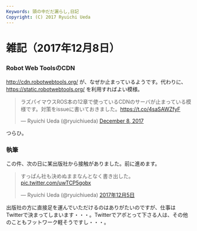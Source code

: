 ```yaml
---
Keywords: 頭の中だだ漏らし,日記
Copyright: (C) 2017 Ryuichi Ueda
---
```


# 雑記（2017年12月8日）


### Robot Web ToolsのCDN

http://cdn.robotwebtools.org/
が、なぜか止まっているようです。代わりに、
https://static.robotwebtools.org/
を利用すればよい模様。

<blockquote class="twitter-tweet" data-partner="tweetdeck"><p lang="ja" dir="ltr">ラズパイマウスROS本の12章で使っているCDNのサーバが止まっている模様です。対策をissueに書いておきました。<a href="https://t.co/4saSAWZfyF">https://t.co/4saSAWZfyF</a></p>&mdash; Ryuichi Ueda (@ryuichiueda) <a href="https://twitter.com/ryuichiueda/status/939010920432386049?ref_src=twsrc%5Etfw">December 8, 2017</a></blockquote>
<script async src="https://platform.twitter.com/widgets.js" charset="utf-8"></script>


つらひ。

### 執筆

この件、次の日に某出版社から接触がありました。前に進めます。

<blockquote class="twitter-tweet" data-lang="ja"><p lang="ja" dir="ltr">すっぱん社も決めぬままなんとなく書き出した。 <a href="https://t.co/uwTCP5gobx">pic.twitter.com/uwTCP5gobx</a></p>&mdash; Ryuichi Ueda (@ryuichiueda) <a href="https://twitter.com/ryuichiueda/status/938042739416895489?ref_src=twsrc%5Etfw">2017年12月5日</a></blockquote>
<script async src="https://platform.twitter.com/widgets.js" charset="utf-8"></script>

出版社の方に直接足を運んでいただけるのはありがたいのですが、仕事はTwitterで決まってしまいます・・・。Twitterでアポとって下さる人は、その他のこともフットワーク軽そうですし・・・。
